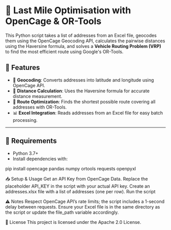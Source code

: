 # 📍 Last Mile Optimisation with OpenCage & OR-Tools

This Python script takes a list of addresses from an Excel file, geocodes them using the OpenCage Geocoding API, calculates the pairwise distances using the Haversine formula, and solves a **Vehicle Routing Problem (VRP)** to find the most efficient route using Google's OR-Tools.

## 🚀 Features

- 📌 **Geocoding**: Converts addresses into latitude and longitude using OpenCage API.  
- 📏 **Distance Calculation**: Uses the Haversine formula for accurate distance measurement.  
- 📍 **Route Optimization**: Finds the shortest possible route covering all addresses with OR-Tools.  
- 📊 **Excel Integration**: Reads addresses from an Excel file for easy batch processing.

---

## 🔧 Requirements

- Python 3.7+
- Install dependencies with:

pip install opencage pandas numpy ortools requests openpyxl

📥 Setup & Usage
Get an API Key from OpenCage Data.
Replace the placeholder API_KEY in the script with your actual API key.
Create an addresses.xlsx file with a list of addresses (one per row).
Run the script

⚠️ Notes
Respect OpenCage API’s rate limits; the script includes a 1-second delay between requests.
Ensure your Excel file is in the same directory as the script or update the file_path variable accordingly.

📜 License
This project is licensed under the Apache 2.0 License.

